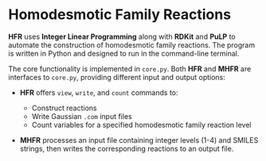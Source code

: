 # Homodesmotic Family Reactions
**HFR** uses **Integer Linear Programming** along with **RDKit** and **PuLP** to automate the construction of homodesmotic family reactions. The program is written in Python and designed to run in the command-line terminal.

The core functionality is implemented in `core.py`. Both **HFR** and **MHFR** are interfaces to `core.py`, providing different input and output options:

- **HFR** offers `view`, `write`, and `count` commands to:
  - Construct reactions
  - Write Gaussian `.com` input files
  - Count variables for a specified homodesmotic family reaction level

- **MHFR** processes an input file containing integer levels (1-4) and SMILES strings, then writes the corresponding reactions to an output file.

